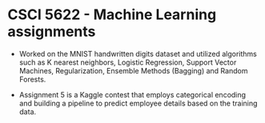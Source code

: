 # CSCI 5622 - Machine Learning assignments

- Worked on the MNIST handwritten digits dataset and utilized algorithms such as K nearest neighbors, Logistic Regression,    Support Vector Machines, Regularization, Ensemble Methods (Bagging) and Random Forests. 
  
- Assignment 5 is a Kaggle contest that employs categorical encoding and building a pipeline to predict employee details based on the training data.
